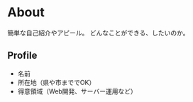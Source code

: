 <html lang="ja">

# About
簡単な自己紹介やアピール。
どんなことができる、したいのか。

## Profile
- 名前
- 所在地（県や市まででOK）
- 得意領域（Web開発、サーバー運用など）
